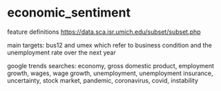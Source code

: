 # economic_sentiment

feature definitions
https://data.sca.isr.umich.edu/subset/subset.php

main targets: bus12 and umex which refer to business 
condition and the unemployment rate over the next year

google trends searches: economy, gross domestic product, employment growth, 
wages, wage growth, unemployment, unemployment insurance, uncertainty, 
stock market, pandemic, coronavirus, covid, instability
